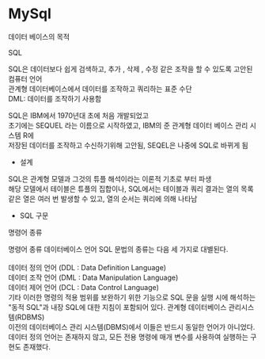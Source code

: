 # MySql

데이터 베이스의 목적<br>

SQL <br>

SQL은 데이터보다 쉽게 검색하고, 추가 , 삭제 , 수정 같은 조작을 할 수 있도록 고안된 컴퓨터 언어<br>
관계형 데이터베이스에서 데이터를 조작하고 쿼리하는 표준 수단<br>
DML: 데이터를 조작하기 사용함 <br>

SQL은 IBM에서 1970년대 초에 처음 개발되었고<br>
초기에는 SEQUEL 라는 이름으로 시작하였고, IBM의 준 관계형 데이터 베이스 관리 시스템 R에<br>
저장된 데이터를 조작하고 수신하기위해 고안됨, SEQEL은 나중에 SQL로 바뀌게 됨

+ 설계

SQL은 관계형 모델과 그것의 튜플 해석이라는 이론적 기초로 부터 파생<br>
해당 모델에서 테이블은 튜플의 집합이나, SQL에서는 테이블과 쿼리 결과는 열의 목록
같은 열은 여러 번 발생할 수 있고, 열의 순서는 쿼리에 의해 나타남


+ SQL 구문


명령어 종류

명령어 종류
데이터베이스 언어 SQL 문법의 종류는 다음 세 가지로 대별된다.<br>
<br>
데이터 정의 언어 (DDL : Data Definition Language)<br>
데이터 조작 언어 (DML : Data Manipulation Language)<br>
데이터 제어 언어 (DCL : Data Control Language)<br>
기타 이러한 명령의 적용 범위를 보완하기 위한 기능으로 SQL 문을 실행 시에 해석하는 <br>
"동적 SQL"과 내장 SQL에 대한 지침이 포함되어 있다. 관계형 데이터베이스 관리시스템(RDBMS) <br>
이전의 데이터베이스 관리 시스템(DBMS)에서 이들은 반드시 동일한 언어가 아니었다. <br>
데이터 정의 언어는 존재하지 않고, 모든 전용 명령에 매개 변수를 사용하여 실행하는 구현도 존재했다.
